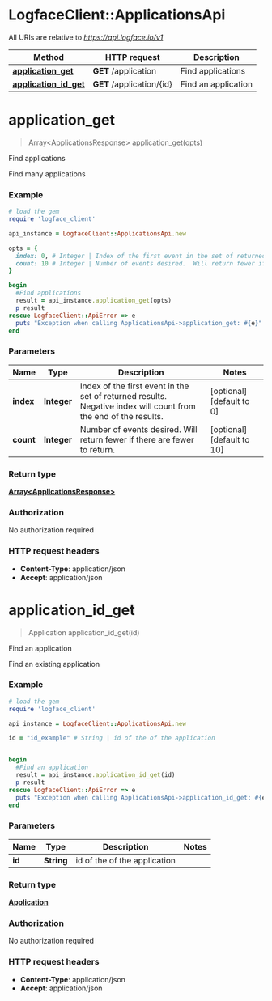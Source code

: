 # LogfaceClient::ApplicationsApi

All URIs are relative to *https://api.logface.io/v1*

Method | HTTP request | Description
------------- | ------------- | -------------
[**application_get**](ApplicationsApi.md#application_get) | **GET** /application | Find applications
[**application_id_get**](ApplicationsApi.md#application_id_get) | **GET** /application/{id} | Find an application


# **application_get**
> Array&lt;ApplicationsResponse&gt; application_get(opts)

Find applications

Find many applications

### Example
```ruby
# load the gem
require 'logface_client'

api_instance = LogfaceClient::ApplicationsApi.new

opts = { 
  index: 0, # Integer | Index of the first event in the set of returned results.  Negative index will count from the end of the results.
  count: 10 # Integer | Number of events desired.  Will return fewer if there are fewer to return.
}

begin
  #Find applications
  result = api_instance.application_get(opts)
  p result
rescue LogfaceClient::ApiError => e
  puts "Exception when calling ApplicationsApi->application_get: #{e}"
end
```

### Parameters

Name | Type | Description  | Notes
------------- | ------------- | ------------- | -------------
 **index** | **Integer**| Index of the first event in the set of returned results.  Negative index will count from the end of the results. | [optional] [default to 0]
 **count** | **Integer**| Number of events desired.  Will return fewer if there are fewer to return. | [optional] [default to 10]

### Return type

[**Array&lt;ApplicationsResponse&gt;**](ApplicationsResponse.md)

### Authorization

No authorization required

### HTTP request headers

 - **Content-Type**: application/json
 - **Accept**: application/json



# **application_id_get**
> Application application_id_get(id)

Find an application

Find an existing application

### Example
```ruby
# load the gem
require 'logface_client'

api_instance = LogfaceClient::ApplicationsApi.new

id = "id_example" # String | id of the of the application


begin
  #Find an application
  result = api_instance.application_id_get(id)
  p result
rescue LogfaceClient::ApiError => e
  puts "Exception when calling ApplicationsApi->application_id_get: #{e}"
end
```

### Parameters

Name | Type | Description  | Notes
------------- | ------------- | ------------- | -------------
 **id** | **String**| id of the of the application | 

### Return type

[**Application**](Application.md)

### Authorization

No authorization required

### HTTP request headers

 - **Content-Type**: application/json
 - **Accept**: application/json



